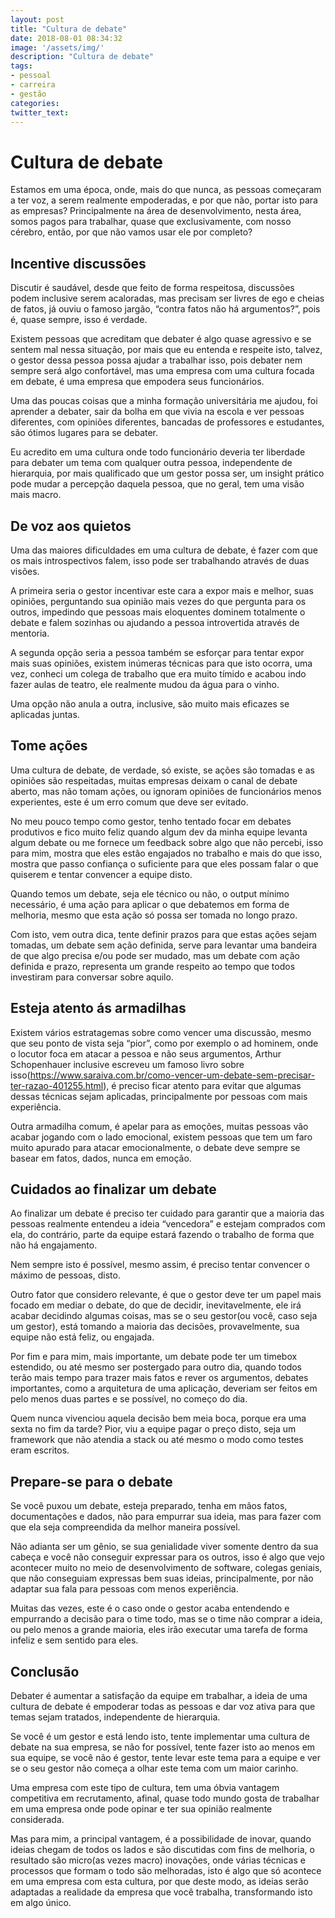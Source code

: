 ```yaml
---
layout: post
title: "Cultura de debate"
date: 2018-08-01 08:34:32
image: '/assets/img/'
description: "Cultura de debate"
tags:
- pessoal
- carreira
- gestão
categories:
twitter_text:
---
```

# Cultura de debate

Estamos em uma época, onde, mais do que nunca, as pessoas começaram a ter voz, a serem realmente empoderadas,  e por que não, portar isto para as empresas? Principalmente na área de desenvolvimento, nesta área, somos pagos para trabalhar, quase que exclusivamente, com nosso cérebro, então, por que não vamos usar ele por completo?


## Incentive discussões

Discutir é saudável, desde que feito de forma respeitosa, discussões podem inclusive serem acaloradas, mas precisam ser livres de ego e cheias de fatos, já ouviu o famoso jargão, “contra fatos não há argumentos?”, pois é, quase sempre, isso é verdade.

Existem pessoas que acreditam que debater é algo quase agressivo e se sentem mal nessa situação, por mais que eu entenda e respeite isto, talvez, o gestor dessa pessoa possa ajudar a trabalhar isso, pois debater nem sempre será algo confortável, mas uma empresa com uma cultura focada em debate, é uma empresa que empodera seus funcionários.

Uma das poucas coisas que a minha formação universitária me ajudou, foi aprender a debater, sair da bolha em que vivia na escola e ver pessoas diferentes, com opiniões diferentes, bancadas de professores e estudantes, são ótimos lugares para se debater.

Eu acredito em uma cultura onde todo funcionário deveria ter liberdade para debater um tema com qualquer outra pessoa, independente de hierarquia, por mais qualificado que um gestor possa ser, um insight prático pode mudar a percepção daquela pessoa, que no geral, tem uma visão mais macro.


## De voz aos quietos

Uma das maiores dificuldades em uma cultura de debate, é fazer com que os mais introspectivos falem, isso pode ser trabalhando através de duas visões.

A primeira seria o gestor incentivar este cara a expor mais e melhor, suas opiniões, perguntando sua opinião mais vezes do que pergunta para os outros,  impedindo que pessoas mais eloquentes dominem totalmente o debate e falem sozinhas ou ajudando a pessoa introvertida através de mentoria.

A segunda opção seria a pessoa também se esforçar para tentar expor mais suas opiniões, existem inúmeras técnicas para que isto ocorra, uma vez, conheci um colega de trabalho que era muito tímido e acabou indo fazer aulas de teatro, ele realmente mudou da água para o vinho.

Uma opção não anula a outra, inclusive, são muito mais eficazes se aplicadas juntas.


## Tome ações

Uma cultura de debate, de verdade, só existe, se ações são tomadas e as opiniões são respeitadas, muitas empresas deixam o canal de debate aberto, mas não tomam ações, ou ignoram opiniões de funcionários menos experientes, este é um erro comum que deve ser evitado.

No meu pouco tempo como gestor, tenho tentado focar em debates produtivos e fico muito feliz quando algum dev da minha equipe levanta algum debate ou me fornece um feedback sobre algo que não percebi, isso para mim, mostra que eles estão engajados no trabalho e mais do que isso, mostra que passo confiança o suficiente para que eles possam falar o que quiserem e tentar convencer a equipe disto.

Quando temos um debate, seja ele técnico ou não, o output mínimo necessário, é uma ação para aplicar o que debatemos em forma de melhoria, mesmo que esta ação só possa ser tomada no longo prazo.

Com isto, vem outra dica, tente definir prazos para que estas ações sejam tomadas, um debate sem ação definida, serve para levantar uma bandeira de que algo precisa e/ou pode ser mudado, mas um debate com ação definida e prazo, representa um grande respeito ao tempo que todos investiram para conversar sobre aquilo.


## Esteja atento ás armadilhas

Existem vários estratagemas sobre como vencer uma discussão, mesmo que seu ponto de vista seja “pior”, como por exemplo o ad hominem, onde o locutor foca em atacar a pessoa e não seus argumentos, Arthur Schopenhauer inclusive escreveu um famoso livro sobre isso(https://www.saraiva.com.br/como-vencer-um-debate-sem-precisar-ter-razao-401255.html),
é preciso ficar atento para evitar que algumas dessas técnicas sejam aplicadas, principalmente por pessoas com mais experiência.

Outra armadilha comum, é apelar para as emoções, muitas pessoas vão acabar jogando com o lado emocional, existem pessoas que tem um faro muito apurado para atacar emocionalmente, o debate deve sempre se basear em fatos, dados, nunca em emoção.

## Cuidados ao finalizar um debate

Ao finalizar um debate é preciso ter  cuidado para garantir que a maioria das pessoas realmente entendeu a ideia “vencedora” e estejam comprados com ela, do contrário, parte da equipe estará fazendo o trabalho de forma que não há engajamento.

Nem sempre isto é possível, mesmo assim, é preciso tentar convencer o máximo de pessoas, disto.

Outro fator que considero relevante, é que o gestor deve ter um papel mais focado em mediar o debate, do que de decidir, inevitavelmente, ele irá acabar decidindo algumas coisas, mas se o seu gestor(ou você, caso seja um gestor), está tomando a maioria das decisões, provavelmente, sua equipe não está feliz, ou engajada.

Por fim e para mim, mais importante, um debate pode ter um timebox estendido, ou até mesmo ser postergado para outro dia, quando todos terão mais tempo para trazer mais fatos e rever os argumentos, debates importantes, como a arquitetura de uma aplicação, deveriam ser feitos em pelo menos duas partes e se possível, no começo do dia.

Quem nunca vivenciou aquela decisão bem meia boca, porque era uma sexta no fim da tarde? Pior, viu a equipe pagar o preço disto, seja um framework que não atendia a stack ou até mesmo o modo como testes eram escritos.


## Prepare-se para o debate

Se você puxou um debate, esteja preparado, tenha em mãos fatos, documentações e dados, não para empurrar sua ideia, mas para fazer com que ela seja compreendida da melhor maneira possível.

Não adianta ser um gênio, se sua genialidade viver somente dentro da sua cabeça e você não conseguir expressar para os outros, isso é algo que vejo acontecer muito no meio de desenvolvimento de software, colegas geniais, que não conseguiam expressas bem suas ideias, principalmente, por não adaptar sua fala para pessoas com menos experiência.

Muitas das vezes, este é o caso onde o gestor acaba entendendo e empurrando a decisão para o time todo, mas se o time não comprar a ideia, ou pelo menos a grande maioria, eles irão executar uma tarefa de forma infeliz e sem sentido para eles.


## Conclusão

Debater é aumentar a satisfação da equipe em trabalhar, a ideia de uma cultura de debate é empoderar todas as pessoas e dar voz ativa para que temas sejam tratados, independente de hierarquia.

Se você é um gestor e está lendo isto, tente implementar uma cultura de debate na sua empresa, se não for possível, tente fazer isto ao menos em sua equipe, se você não é gestor, tente levar este tema para a equipe e ver se o seu gestor não começa a olhar este tema com um maior carinho.

Uma empresa com este tipo de cultura, tem uma óbvia vantagem competitiva em recrutamento, afinal, quase todo mundo gosta de trabalhar em uma empresa onde pode opinar e ter sua opinião realmente considerada.

Mas para mim, a principal vantagem, é a possibilidade de inovar, quando ideias chegam de todos os lados e são discutidas com fins de melhoria, o resultado são micro(as vezes macro) inovações, onde várias técnicas e processos que formam o todo são melhoradas, isto é algo que só acontece em uma empresa com esta cultura, por que deste modo, as ideias serão adaptadas a realidade da empresa que você trabalha, transformando isto em algo único.
